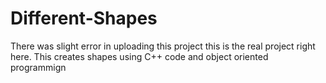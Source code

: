 # Different-Shapes
There was slight error in uploading this project this is the real project right here. This creates shapes using C++ code and object oriented programmign 

